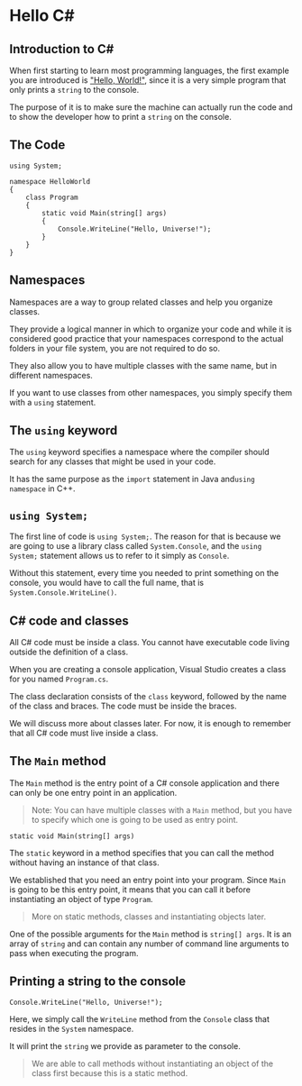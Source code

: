 Hello C#
=======

Introduction to C#
-------------------------

When first starting to learn most programming languages, the first example you are introduced is ["Hello, World!"](https://en.wikipedia.org/wiki/%22Hello,_World!%22_program), since it is a very simple program that only prints a `string` to the console.

The purpose of it is to make sure the machine can actually run the code and to show the developer how to print a `string` on the console.

The Code
-------------

    using System;
    
    namespace HelloWorld
    {
        class Program
        {
            static void Main(string[] args)
            {
                Console.WriteLine("Hello, Universe!");
            }
        }
    }


Namespaces
-----------------
Namespaces are a way to group related classes and help you organize classes. 

They provide a logical manner in which to organize your code and while it is considered good practice that your namespaces correspond to the actual folders in your file system, you are not required to do so.

They also allow you to have multiple classes with the same name, but in different namespaces.

If you want to use classes from other namespaces, you simply specify them with a `using` statement.

The `using` keyword
-------------------------------

The `using` keyword specifies a namespace where the compiler should search for any classes that might be used in your code.

It has the same purpose as the `import` statement in Java and`using namespace` in C++.

`using System;`
-------------------------

The first line of code is `using System;`. The reason for that is because we are going to use a library class called `System.Console`, and the `using System;` statement allows us to refer to it simply as `Console`.

Without this statement, every time you needed to print something on the console, you would have to call the full name, that is `System.Console.WriteLine()`.

C# code and classes
----------------------------

All C# code must be inside a class. You cannot have executable code living outside the definition of a class.

When you are creating a console application, Visual Studio creates a class for you named `Program.cs`.

The class declaration consists of the `class` keyword, followed by the name of the class and braces. The code must be inside the braces.

We will discuss more about classes later. For now, it is enough to remember that all C# code must live inside a class.

The `Main` method
----------------------------
The `Main` method is the entry point of a C# console application  and there can only be one entry point in an application.

> Note: You can have multiple classes with a `Main` method, but you have to specify which one is going to be used as entry point.

`static void Main(string[] args)`

The `static` keyword in a method specifies that you can call the method without having an instance of that class. 

We established that you need an entry point into your program. Since `Main` is going to be this entry point, it means that you can call it before instantiating an object of type `Program`.

> More on static methods, classes and instantiating objects later.

One of the possible arguments for the `Main` method is `string[] args`. It is an array of `string` and can contain any number of command line arguments to pass when executing the program.


Printing a string to the console
--------------------------------------------

    Console.WriteLine("Hello, Universe!");

	
Here, we simply call the `WriteLine` method from the `Console` class that resides in the `System` namespace.

It will print the `string` we provide as parameter to the console.

> We are able to call methods without instantiating an object of the
> class first because this is a static method.